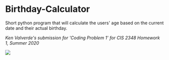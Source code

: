 # Birthday-Calculator
Short python program that will calculate the users' age based on the current date and their actual birthday. 

*Ken Valverde's submission for 'Coding Problem 1' for CIS 2348 Homework 1, Summer 2020*

![](https://media.giphy.com/media/H3w4bgSCZ3gorUwWwm/source.gif)
